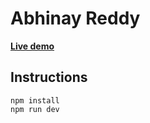 # Abhinay Reddy

**[Live demo](https://abhinay3dportfolio.netlify.app//)**

## Instructions

```
npm install
npm run dev
```

